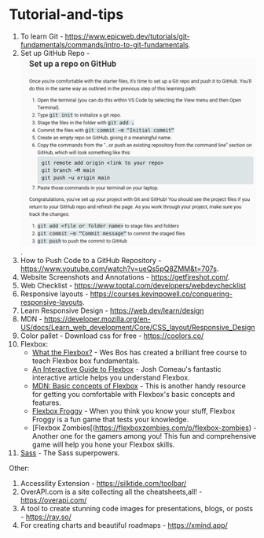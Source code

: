 # Tutorial-and-tips 

1. To learn Git - https://www.epicweb.dev/tutorials/git-fundamentals/commands/intro-to-git-fundamentals.
2. Set up GitHub Repo - ![image](assets/SetupRepo.png).
3. How to Push Code to a GitHub Repository - https://www.youtube.com/watch?v=ueQs5pQ8ZMM&t=707s.
4. Website Screenshots and Annotations - https://getfireshot.com/.
5. Web Checklist - https://www.toptal.com/developers/webdevchecklist
8. Responsive layouts - https://courses.kevinpowell.co/conquering-responsive-layouts.
9. Learn Responsive Design - https://web.dev/learn/design
10. MDN - https://developer.mozilla.org/en-US/docs/Learn_web_development/Core/CSS_layout/Responsive_Design
11. Color pallet - Download css for free - https://coolors.co/
12. Flexbox:
      * [What the Flexbox?](https://flexbox.io/) - Wes Bos has created a brilliant free course to teach Flexbox box fundamentals.
      * [An Interactive Guide to Flexbox](https://www.joshwcomeau.com/css/interactive-guide-to-flexbox/) - Josh Comeau's fantastic interactive article helps you understand Flexbox.
      * [MDN: Basic concepts of Flexbox](https://developer.mozilla.org/en-US/docs/Web/CSS/CSS_flexible_box_layout/Basic_concepts_of_flexbox) - This is another handy resource for getting you comfortable with Flexbox's basic concepts and features.
      * [Flexbox Froggy](https://flexboxfroggy.com/) - When you think you know your stuff, Flexbox Froggy is a fun game that tests your knowledge.
      * [Flexbox Zombies[(https://flexboxzombies.com/p/flexbox-zombies) - Another one for the gamers among you! This fun and comprehensive game will help you hone your Flexbox skills.
14. [Sass](https://sass-lang.com/) - The Sass superpowers.


Other:
1. Accessility Extension - https://silktide.com/toolbar/
2. OverAPI.com is a site collecting all the cheatsheets,all! -  https://overapi.com/
3. A tool to create stunning code images for presentations, blogs, or posts - https://ray.so/
4. For creating charts and beautiful roadmaps - https://xmind.app/
